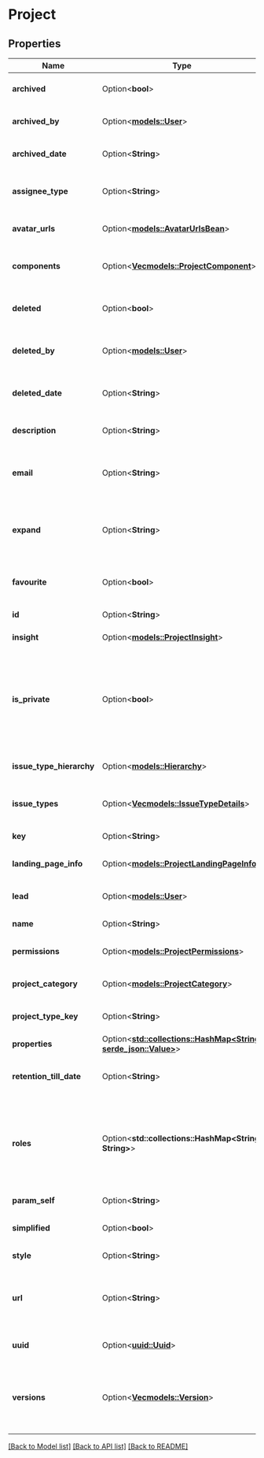 # Project

## Properties

Name | Type | Description | Notes
------------ | ------------- | ------------- | -------------
**archived** | Option<**bool**> | Whether the project is archived. | [optional][readonly]
**archived_by** | Option<[**models::User**](User.md)> | The user who archived the project. | [optional][readonly]
**archived_date** | Option<**String**> | The date when the project was archived. | [optional][readonly]
**assignee_type** | Option<**String**> | The default assignee when creating issues for this project. | [optional][readonly]
**avatar_urls** | Option<[**models::AvatarUrlsBean**](AvatarUrlsBean.md)> | The URLs of the project's avatars. | [optional][readonly]
**components** | Option<[**Vec<models::ProjectComponent>**](ProjectComponent.md)> | List of the components contained in the project. | [optional][readonly]
**deleted** | Option<**bool**> | Whether the project is marked as deleted. | [optional][readonly]
**deleted_by** | Option<[**models::User**](User.md)> | The user who marked the project as deleted. | [optional][readonly]
**deleted_date** | Option<**String**> | The date when the project was marked as deleted. | [optional][readonly]
**description** | Option<**String**> | A brief description of the project. | [optional][readonly]
**email** | Option<**String**> | An email address associated with the project. | [optional]
**expand** | Option<**String**> | Expand options that include additional project details in the response. | [optional][readonly]
**favourite** | Option<**bool**> | Whether the project is selected as a favorite. | [optional]
**id** | Option<**String**> | The ID of the project. | [optional]
**insight** | Option<[**models::ProjectInsight**](ProjectInsight.md)> | Insights about the project. | [optional][readonly]
**is_private** | Option<**bool**> | Whether the project is private from the user's perspective. This means the user can't see the project or any associated issues. | [optional][readonly]
**issue_type_hierarchy** | Option<[**models::Hierarchy**](Hierarchy.md)> | The issue type hierarchy for the project. | [optional][readonly]
**issue_types** | Option<[**Vec<models::IssueTypeDetails>**](IssueTypeDetails.md)> | List of the issue types available in the project. | [optional][readonly]
**key** | Option<**String**> | The key of the project. | [optional][readonly]
**landing_page_info** | Option<[**models::ProjectLandingPageInfo**](ProjectLandingPageInfo.md)> | The project landing page info. | [optional][readonly]
**lead** | Option<[**models::User**](User.md)> | The username of the project lead. | [optional][readonly]
**name** | Option<**String**> | The name of the project. | [optional][readonly]
**permissions** | Option<[**models::ProjectPermissions**](ProjectPermissions.md)> | User permissions on the project | [optional][readonly]
**project_category** | Option<[**models::ProjectCategory**](ProjectCategory.md)> | The category the project belongs to. | [optional][readonly]
**project_type_key** | Option<**String**> | The [project type](https://confluence.atlassian.com/x/GwiiLQ#Jiraapplicationsoverview-Productfeaturesandprojecttypes) of the project. | [optional][readonly]
**properties** | Option<[**std::collections::HashMap<String, serde_json::Value>**](serde_json::Value.md)> | Map of project properties | [optional][readonly]
**retention_till_date** | Option<**String**> | The date when the project is deleted permanently. | [optional][readonly]
**roles** | Option<**std::collections::HashMap<String, String>**> | The name and self URL for each role defined in the project. For more information, see [Create project role](#api-rest-api-3-role-post). | [optional][readonly]
**param_self** | Option<**String**> | The URL of the project details. | [optional][readonly]
**simplified** | Option<**bool**> | Whether the project is simplified. | [optional][readonly]
**style** | Option<**String**> | The type of the project. | [optional][readonly]
**url** | Option<**String**> | A link to information about this project, such as project documentation. | [optional][readonly]
**uuid** | Option<[**uuid::Uuid**](uuid::Uuid.md)> | Unique ID for next-gen projects. | [optional][readonly]
**versions** | Option<[**Vec<models::Version>**](Version.md)> | The versions defined in the project. For more information, see [Create version](#api-rest-api-3-version-post). | [optional][readonly]

[[Back to Model list]](../README.md#documentation-for-models) [[Back to API list]](../README.md#documentation-for-api-endpoints) [[Back to README]](../README.md)


